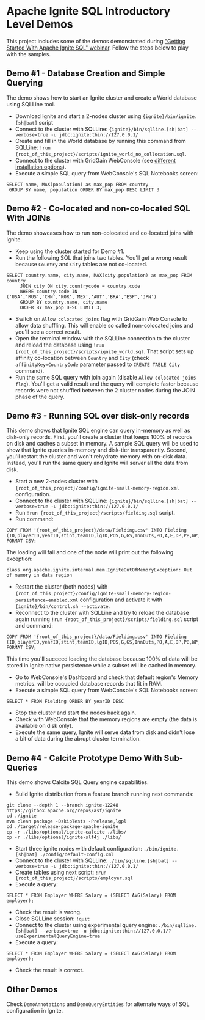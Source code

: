 # Apache Ignite SQL Introductory Level Demos

This project includes some of the demos demonstrated during ["Getting Started With Apache Ignite SQL" webinar](
https://www.gridgain.com/resources/webinars/getting-started-apache-ignite-and-sql). Follow the steps below to play with 
the samples.  

## Demo #1 - Database Creation and Simple Querying

The demo shows how to start an Ignite cluster and create a World database using SQLLine tool.

* Download Ignite and start a 2-nodes cluster using `{ignite}/bin/ignite.[sh|bat]` script
* Connect to the cluster with SQLLine: `{ignite}/bin/sqlline.[sh|bat] --verbose=true -u jdbc:ignite:thin://127.0.0.1/`
* Create and fill in the World database by running this command from SQLLine: `!run {root_of_this_project}/scripts/ignite_world_no_collocation.sql`.
* Connect to the cluster with GridGain WebConsole (see [different installation options](https://www.gridgain.com/docs/web-console/latest/web-console-getting-started)).
* Execute a simple SQL query from WebConsole's SQL Notebooks screen: 
```
SELECT name, MAX(population) as max_pop FROM country
 GROUP BY name, population ORDER BY max_pop DESC LIMIT 3
```
 
## Demo #2 - Co-located and non-co-located SQL With JOINs 

The demo showcases how to run non-colocated and co-located joins with Ignite.

* Keep using the cluster started for Demo #1.
* Run the following SQL that joins two tables. You'll get a wrong result because `Country` and `City` tables are not co-located.
```
SELECT country.name, city.name, MAX(city.population) as max_pop FROM country
     JOIN city ON city.countrycode = country.code
     WHERE country.code IN ('USA','RUS','CHN','KOR','MEX','AUT','BRA','ESP','JPN')
     GROUP BY country.name, city.name 
     ORDER BY max_pop DESC LIMIT 3;
```
* Switch on `Allow colocated joins` flag with GridGain Web Console to allow data shuffling. This will enable so called
non-colocated joins and you'll see a correct result.     
* Open the terminal window with the SQLLine connection to the cluster and reload the  database using `!run {root_of_this_project}/scripts/ignite_world.sql`.
That script sets up affinity co-location between `Country` and `City` (check `affinityKey=CountryCode` parameter passed to `CREATE TABLE City` command).
* Run the same SQL query with join again (disable `Allow colocated joins flag`). You'll get a valid result and the query
will complete faster because records were not shuffled between the 2 cluster nodes during the JOIN phase of the query.

## Demo #3 - Running SQL over disk-only records

This demo shows that Ignite SQL engine can query in-memory as well as disk-only records. First, you'll create a cluster
that keeps 100% of records on disk and caches a subset in memory. A sample SQL query will be used to show that Ignite
queries in-memory and disk-tier transparently. Second, you'll restart the cluster and won't rehydrate memory with on-disk data.
Instead, you'll run the same query and Ignite will server all the data from disk. 

* Start a new 2-nodes cluster with `{root_of_this_project}/config/ignite-small-memory-region.xml` configuration.
* Connect to the cluster with SQLLine: `{ignite}/bin/sqlline.[sh|bat] --verbose=true -u jdbc:ignite:thin://127.0.0.1/`
* Run `!run {root_of_this_project}/scripts/fielding.sql` script.
* Run command:
```
COPY FROM '{root_of_this_project}/data/Fielding.csv' INTO Fielding (ID,playerID,yearID,stint,teamID,lgID,POS,G,GS,InnOuts,PO,A,E,DP,PB,WP,SB,CS,ZR) FORMAT CSV;
```
The loading will fail and one of the node will print out the following exception:
```
class org.apache.ignite.internal.mem.IgniteOutOfMemoryException: Out of memory in data region
```
* Restart the cluster (both nodes) with `{root_of_this_project}/config/ignite-small-memory-region-persistence-enabled.xml` 
configuration and activate it with `{ignite}/bin/control.sh --activate`.
* Reconnect to the cluster with SQLLine and try to reload the database again running `!run {root_of_this_project}/scripts/fielding.sql` script
and command:
```
COPY FROM '{root_of_this_project}/data/Fielding.csv' INTO Fielding (ID,playerID,yearID,stint,teamID,lgID,POS,G,GS,InnOuts,PO,A,E,DP,PB,WP,SB,CS,ZR) FORMAT CSV;
```

This time you'll succeed loading the database because 100% of data will be stored in Ignite native persistence while a subset will be cached in memory.
* Go to WebConsole's Dashboard and check that default region's Memory metrics.
 will be occupied database records that fit in RAM.
* Execute a simple SQL query from WebConsole's SQL Notebooks screen: 
```
SELECT * FROM Fielding ORDER BY yearID DESC
```
* Stop the cluster and start the nodes back again.
* Check with WebConsole that the memory regions are empty (the data is available on disk only).
* Execute the same query, Ignite will serve data from disk and didn't lose a bit of data during the abrupt 
cluster termination.

## Demo #4 - Calcite Prototype Demo With Sub-Queries

This demo shows Calcite SQL Query engine capabilities.

* Build Ignite distribution from a feature branch running next commands:
```
git clone --depth 1 --branch ignite-12248 https://gitbox.apache.org/repos/asf/ignite
cd ./ignite
mvn clean package -DskipTests -Prelease,lgpl
cd ./target/release-package-apache-ignite
cp -r ./libs/optional/ignite-calcite ./libs/
cp -r ./libs/optional/ignite-slf4j ./libs/
``` 
* Start three ignite nodes with default configuration: `./bin/ignite.[sh|bat] ./config/default-config.xml`
* Connect to the cluster with SQLLine: `./bin/sqlline.[sh|bat] --verbose=true -u jdbc:ignite:thin://127.0.0.1/`
* Create tables using next script: `!run {root_of_this_project}/scripts/employer.sql`
* Execute a query:
```
SELECT * FROM Employer WHERE Salary = (SELECT AVG(Salary) FROM employer);
```
* Check the result is wrong.
* Close SQLLine session: `!quit`
* Connect to the cluster using experimental query engine: `./bin/sqlline.[sh|bat] --verbose=true -u jdbc:ignite:thin://127.0.0.1/?useExperimentalQueryEngine=true`
* Execute a query:
```
SELECT * FROM Employer WHERE Salary = (SELECT AVG(Salary) FROM employer);
```
* Check the result is correct.

## Other Demos

Check `DemoAnnotations` and `DemoQueryEntities` for alternate ways of SQL configuration in Ignite.

